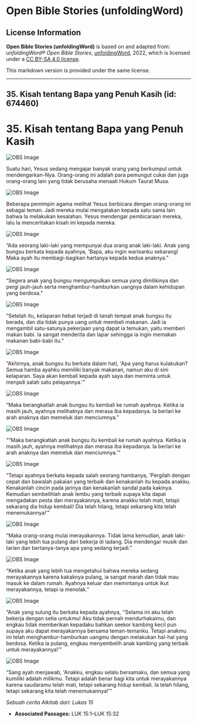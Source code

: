 # Open Bible Stories (unfoldingWord)

## License Information

**Open Bible Stories (unfoldingWord)** is based on and adapted from: _unfoldingWord® Open Bible Stories_, [unfoldingWord](https://unfoldingword.org/utw), 2022, which is licensed under a [CC BY-SA 4.0 license](https://creativecommons.org/licenses/by-sa/4.0/legalcode.en).

This markdown version is provided under the same license.



--------------------------------

## 35. Kisah tentang Bapa yang Penuh Kasih (id: 674460)

35\. Kisah tentang Bapa yang Penuh Kasih
========================================

![OBS Image](https://cdn.door43.org/obs/jpg/360px/obs-en-35-01.jpg)

Suatu hari, Yesus sedang mengajar banyak orang yang berkumpul untuk mendengarkan\-Nya. Orang\-orang ini adalah para pemungut cukai dan juga orang\-orang lain yang tidak berusaha menaati Hukum Taurat Musa.

![OBS Image](https://cdn.door43.org/obs/jpg/360px/obs-en-35-02.jpg)

Beberapa pemimpin agama melihat Yesus berbicara dengan orang\-orang ini sebagai teman. Jadi mereka mulai mengatakan kepada satu sama lain bahwa Ia melakukan kesalahan. Yesus mendengar pembicaraan mereka, lalu Ia menceritakan kisah ini kepada mereka.

![OBS Image](https://cdn.door43.org/obs/jpg/360px/obs-en-35-03.jpg)

“Ada seorang laki\-laki yang mempunyai dua orang anak laki\-laki. Anak yang bungsu berkata kepada ayahnya, 'Bapa, aku ingin warisanku sekarang! Maka ayah itu membagi\-bagikan hartanya kepada kedua anaknya.”

![OBS Image](https://cdn.door43.org/obs/jpg/360px/obs-en-35-04.jpg)

“Segera anak yang bungsu mengumpulkan semua yang dimilikinya dan pergi jauh\-jauh serta menghambur\-hamburkan uangnya dalam kehidupan yang berdosa.”

![OBS Image](https://cdn.door43.org/obs/jpg/360px/obs-en-35-05.jpg)

“Setelah itu, kelaparan hebat terjadi di tanah tempat anak bungsu itu berada, dan dia tidak punya uang untuk membeli makanan. Jadi ia mengambil satu\-satunya pekerjaan yang dapat ia temukan, yaitu memberi makan babi. Ia sangat menderita dan lapar sehingga ia ingin memakan makanan babi\-babi itu.”

![OBS Image](https://cdn.door43.org/obs/jpg/360px/obs-en-35-06.jpg)

“Akhirnya, anak bungsu itu berkata dalam hati, 'Apa yang harus kulakukan? Semua hamba ayahku memiliki banyak makanan, namun aku di sini kelaparan. Saya akan kembali kepada ayah saya dan meminta untuk menjadi salah satu pelayannya.’”

![OBS Image](https://cdn.door43.org/obs/jpg/360px/obs-en-35-07.jpg)

“Maka berangkatlah anak bungsu itu kembali ke rumah ayahnya. Ketika ia masih jauh, ayahnya melihatnya dan merasa iba kepadanya. Ia berlari ke arah anaknya dan memeluk dan menciumnya.”

![OBS Image](https://cdn.door43.org/obs/jpg/360px/obs-en-35-08.jpg)

““Maka berangkatlah anak bungsu itu kembali ke rumah ayahnya. Ketika ia masih jauh, ayahnya melihatnya dan merasa iba kepadanya. Ia berlari ke arah anaknya dan memeluk dan menciumnya.’”

![OBS Image](https://cdn.door43.org/obs/jpg/360px/obs-en-35-09.jpg)

“Tetapi ayahnya berkata kepada salah seorang hambanya, 'Pergilah dengan cepat dan bawalah pakaian yang terbaik dan kenakanlah itu kepada anakku. Kenakanlah cincin pada jarinya dan kenakanlah sandal pada kakinya. Kemudian sembelihlah anak lembu yang terbaik supaya kita dapat mengadakan pesta dan merayakannya, karena anakku telah mati, tetapi sekarang dia hidup kembali! Dia telah hilang, tetapi sekarang kita telah menemukannya!’”

![OBS Image](https://cdn.door43.org/obs/jpg/360px/obs-en-35-10.jpg)

“Maka orang\-orang mulai merayakannya. Tidak lama kemudian, anak laki\-laki yang lebih tua pulang dari bekerja di ladang. Dia mendengar musik dan tarian dan bertanya\-tanya apa yang sedang terjadi.”

![OBS Image](https://cdn.door43.org/obs/jpg/360px/obs-en-35-11.jpg)

“Ketika anak yang lebih tua mengetahui bahwa mereka sedang merayakannya karena kakaknya pulang, ia sangat marah dan tidak mau masuk ke dalam rumah. Ayahnya keluar dan memintanya untuk ikut merayakannya, tetapi ia menolak.”

![OBS Image](https://cdn.door43.org/obs/jpg/360px/obs-en-35-12.jpg)

“Anak yang sulung itu berkata kepada ayahnya, ‘'Selama ini aku telah bekerja dengan setia untukmu! Aku tidak pernah mendurhakaimu, dan engkau tidak memberikan kepadaku bahkan seekor kambing kecil pun supaya aku dapat merayakannya bersama teman\-temanku. Tetapi anakmu ini telah menghambur\-hamburkan uangmu dengan melakukan hal\-hal yang berdosa. Ketika ia pulang, engkau menyembelih anak kambing yang terbaik untuk merayakannya!’”

![OBS Image](https://cdn.door43.org/obs/jpg/360px/obs-en-35-13.jpg)

“Sang ayah menjawab, 'Anakku, engkau selalu bersamaku, dan semua yang kumiliki adalah milikmu. Tetapi adalah benar bagi kita untuk merayakannya karena saudaramu telah mati, tetapi sekarang hidup kembali. Ia telah hilang, tetapi sekarang kita telah menemukannya!’”

*Sebuah cerita Alkitab dari: Lukas 15*

* **Associated Passages:** LUK 15:1–LUK 15:32

